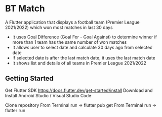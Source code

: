 # BT Match

A Flutter application that displays a football team (Premier League 2021/2022) which won most matches in last 30 days

* It uses Goal Difference (Goal For - Goal Against) to determine winner if more than 1 team has the same number of won matches
* It allows user to select date and calculate 30 days ago from selected date
* If selected date is after the last match date, it uses the last match date
* It shows list and details of all teams in Premier League 2021/2022

## Getting Started

Get Flutter SDK https://docs.flutter.dev/get-started/install
Download and Install Android Studio / Visual Studio Code

Clone repository
From Terminal run => flutter pub get 
From Terminal run => flutter run

